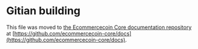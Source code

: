 Gitian building
================

This file was moved to [the Ecommercecoin Core documentation repository](https://github.com/ecommercecoin-core/docs/blob/master/gitian-building.md) at [https://github.com/ecommercecoin-core/docs](https://github.com/ecommercecoin-core/docs).
